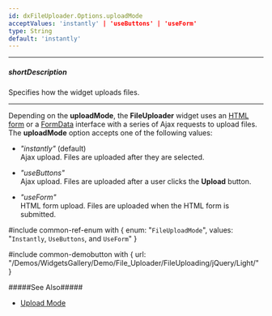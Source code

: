 ```yaml
---
id: dxFileUploader.Options.uploadMode
acceptValues: 'instantly' | 'useButtons' | 'useForm'
type: String
default: 'instantly'
---
```

---
##### shortDescription
Specifies how the widget uploads files.

---
Depending on the **uploadMode**, the **FileUploader** widget uses an <a href="http://www.w3schools.com/html/html_forms.asp" target="_blank">HTML form</a> or a <a href="https://developer.mozilla.org/en/docs/Web/API/FormData" target="_blank">FormData</a> interface with a series of Ajax requests to upload files. The **uploadMode** option accepts one of the following values:

- *"instantly"* (default)       
Ajax upload. Files are uploaded after they are selected.

- *"useButtons"*        
Ajax upload. Files are uploaded after a user clicks the **Upload** button.

- *"useForm"*        
HTML form upload. Files are uploaded when the HTML form is submitted.

#include common-ref-enum with {
    enum: "`FileUploadMode`",
    values: "`Instantly`, `UseButtons`, and `UseForm`"
}

#include common-demobutton with {
    url: "/Demos/WidgetsGallery/Demo/File_Uploader/FileUploading/jQuery/Light/"
}

#####See Also#####
- [Upload Mode](/concepts/05%20Widgets/FileUploader/20%20Upload%20Files/05%20Client-Side%20Settings/05%20Upload%20Mode.md '/Documentation/Guide/Widgets/FileUploader/Upload_Files/Client-Side_Settings/#Upload_Mode')